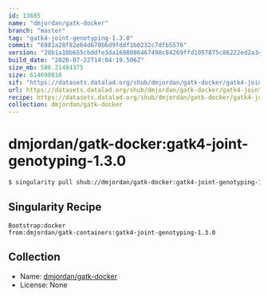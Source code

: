 ```yaml
---
id: 13685
name: "dmjordan/gatk-docker"
branch: "master"
tag: "gatk4-joint-genotyping-1.3.0"
commit: "6981a28f82e64d670b6d9fddf1b0232c7dfb5576"
version: "28b1a10b655cbddfe3da1698086467490c84269ffd1057875c86222ed2a34f55"
build_date: "2020-07-22T14:04:19.506Z"
size_mb: 586.21484375
size: 614690816
sif: "https://datasets.datalad.org/shub/dmjordan/gatk-docker/gatk4-joint-genotyping-1.3.0/2020-07-22-6981a28f-28b1a10b/28b1a10b655cbddfe3da1698086467490c84269ffd1057875c86222ed2a34f55.sif"
url: https://datasets.datalad.org/shub/dmjordan/gatk-docker/gatk4-joint-genotyping-1.3.0/2020-07-22-6981a28f-28b1a10b/
recipe: https://datasets.datalad.org/shub/dmjordan/gatk-docker/gatk4-joint-genotyping-1.3.0/2020-07-22-6981a28f-28b1a10b/Singularity
collection: dmjordan/gatk-docker
---
```


# dmjordan/gatk-docker:gatk4-joint-genotyping-1.3.0

```bash
$ singularity pull shub://dmjordan/gatk-docker:gatk4-joint-genotyping-1.3.0
```

## Singularity Recipe

```singularity
Bootstrap:docker
from:dmjordan/gatk-containers:gatk4-joint-genotyping-1.3.0
```

## Collection

 - Name: [dmjordan/gatk-docker](https://github.com/dmjordan/gatk-docker)
 - License: None

